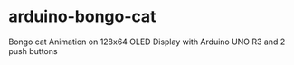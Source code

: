 # arduino-bongo-cat
Bongo cat Animation on 128x64 OLED Display with Arduino UNO R3 and 2 push buttons
